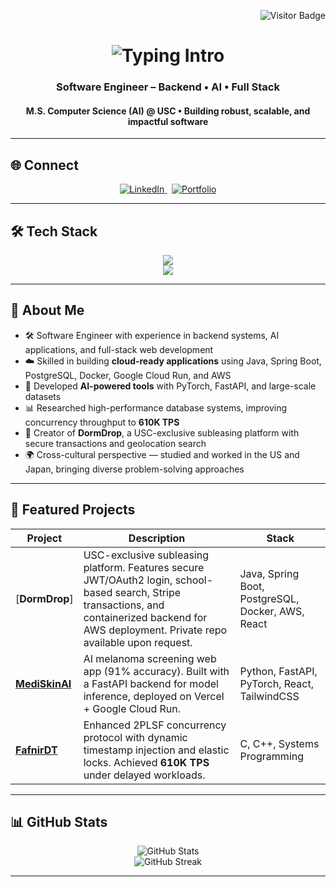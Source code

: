 <!-- Visitor Badge -->
<p align="right">
  <img src="https://visitor-badge.laobi.icu/badge?page_id=Ryuichi-Yamafuji-Lun.Ryuichi-Yamafuji-Lun" alt="Visitor Badge"/>
</p>

<!-- Typing Animation Intro -->
<h1 align="center">
  <img src="https://readme-typing-svg.herokuapp.com/?font=Roboto&size=30&center=true&vCenter=true&width=500&height=70&duration=4000&lines=Hi,+I'm+Ryu.;Welcome+to+my+GitHub.;こんにちは,+ラン龍一と申します。" alt="Typing Intro" />
</h1>

<h3 align="center">Software Engineer – Backend • AI • Full Stack</h3>
<h4 align="center">M.S. Computer Science (AI) @ USC • Building robust, scalable, and impactful software</h4>

---

## 🌐 Connect
<p align="center">
  <a href="https://www.linkedin.com/in/ryulun/" target="_blank">
    <img src="https://img.shields.io/badge/LinkedIn-Connect-blue?style=flat&logo=linkedin&logoColor=white" alt="LinkedIn"/>
  </a>
  &nbsp;
  <a href="https://ryuichi-yamafuji-lun.github.io/Portfolio/" target="_blank">
    <img src="https://img.shields.io/badge/Portfolio-Visit-orange?style=flat&logo=vercel&logoColor=white" alt="Portfolio"/>
  </a>
</p>

---

## 🛠 Tech Stack
<p align="center">
  <img src="https://skillicons.dev/icons?i=java,python,cpp,javascript,typescript,postgresql" /><br>
  <img src="https://skillicons.dev/icons?i=spring,react,fastapi,tailwind,docker,aws,git,linux" />
</p>

---

## 👤 About Me
- 🛠 Software Engineer with experience in backend systems, AI applications, and full-stack web development  
- ☁️ Skilled in building **cloud-ready applications** using Java, Spring Boot, PostgreSQL, Docker, Google Cloud Run, and AWS  
- 🤖 Developed **AI-powered tools** with PyTorch, FastAPI, and large-scale datasets  
- 📊 Researched high-performance database systems, improving concurrency throughput to **610K TPS**  
- 🚀 Creator of **DormDrop**, a USC-exclusive subleasing platform with secure transactions and geolocation search  
- 🌍 Cross-cultural perspective — studied and worked in the US and Japan, bringing diverse problem-solving approaches  

---

## 🚀 Featured Projects

| Project | Description | Stack |
|--------|-------------|-------|
| [**DormDrop**] | USC-exclusive subleasing platform. Features secure JWT/OAuth2 login, school-based search, Stripe transactions, and containerized backend for AWS deployment. Private repo available upon request.| Java, Spring Boot, PostgreSQL, Docker, AWS, React |
| [**MediSkinAI**](https://github.com/Ryuichi-Yamafuji-Lun/MediSkinAI) | AI melanoma screening web app (91% accuracy). Built with a FastAPI backend for model inference, deployed on Vercel + Google Cloud Run. | Python, FastAPI, PyTorch, React, TailwindCSS |
| [**FafnirDT**](https://github.com/Ryuichi-Yamafuji-Lun/FafnirDT) | Enhanced 2PLSF concurrency protocol with dynamic timestamp injection and elastic locks. Achieved **610K TPS** under delayed workloads. | C, C++, Systems Programming |

---

## 📊 GitHub Stats
<p align="center">
  <img src="https://github-readme-stats.vercel.app/api?username=Ryuichi-Yamafuji-Lun&show_icons=true&theme=github_dark&hide_title=true&hide_rank=true&include_all_commits=true&count_private=true" alt="GitHub Stats"/>
  <br />
  <img src="https://github-readme-streak-stats.herokuapp.com/?user=Ryuichi-Yamafuji-Lun&theme=github-dark" alt="GitHub Streak"/>
</p>

---
